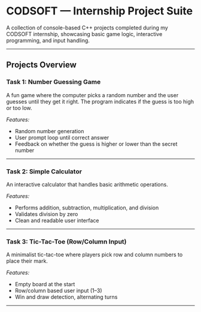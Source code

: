 # CODSOFT — Internship Project Suite

A collection of console-based C++ projects completed during my CODSOFT internship, showcasing basic game logic, interactive programming, and input handling.

---

##  Projects Overview

### Task 1: Number Guessing Game  
A fun game where the computer picks a random number and the user guesses until they get it right. The program indicates if the guess is too high or too low.

*Features:*  
- Random number generation  
- User prompt loop until correct answer  
- Feedback on whether the guess is higher or lower than the secret number  

---

### Task 2: Simple Calculator  
An interactive calculator that handles basic arithmetic operations.

*Features:*  
- Performs addition, subtraction, multiplication, and division  
- Validates division by zero  
- Clean and readable user interface  

---

### Task 3: Tic-Tac-Toe (Row/Column Input)  
A minimalist tic-tac-toe where players pick row and column numbers to place their mark.

*Features:*  
- Empty board at the start  
- Row/column based user input (1–3)  
- Win and draw detection, alternating turns  

---
